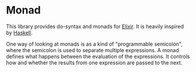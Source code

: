 # Monad

This library provides do-syntax and monads for
[Elixir](http://elixir-lang.org/). It is heavily inspired by
[Haskell](http://haskell.org/).

One way of looking at monads is as a kind of "programmable semicolon",
where the semicolon is used to separate multiple expressions. A monad
defines what happens between the evaluation of the expressions. It
controls how and whether the results from one expression are passed to
the next.
